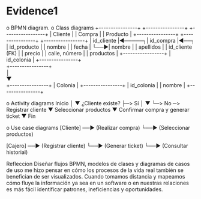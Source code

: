 # Evidence1


o	BPMN diagram.
o	Class diagrams
+----------------+       +----------------+        +-----------------+
|   Cliente      |       |   Compra       |        |   Producto      |
+----------------+       +----------------+        +-----------------+
| id_cliente     |◄─────┐| id_compra      |◄──┐    | id_producto     |
| nombre         |       | fecha           |  └──▶| nombre          |
| apellidos      |       | id_cliente (FK) |       | precio          |
| calle, número  |       | productos       |       +-----------------+
| id_colonia     |       +----------------+       
+----------------+                                       
          │                                             
          ▼                                             
+----------------+
|   Colonia      |
+----------------+
| id_colonia     |
| nombre         |
+----------------+


o	Activity diagrams
Inicio
  │
  ▼
¿Cliente existe?
  ├─> Sí
  │     ▼
  └─> No ─> Registrar cliente
         ▼
Seleccionar productos
  ▼
Confirmar compra y generar ticket
  ▼
Fin


o	Use case diagrams
[Cliente] ──► (Realizar compra)
             └──► (Seleccionar productos)

[Cajero] ──► (Registrar cliente)
            └──► (Generar ticket)
            └──► (Consultar historial)

Refleccion
Diseñar flujos BPMN, modelos de clases y diagramas de casos de uso me hizo pensar en cómo los procesos de la vida real también se benefician de ser visualizados. Cuando tomamos distancia y mapeamos cómo fluye la información ya sea en un software o en nuestras relaciones es más fácil identificar patrones, ineficiencias y oportunidades.
